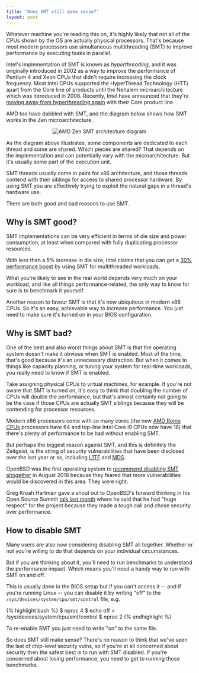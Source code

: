 ```yaml
---
title: "Does SMT still make sense?"
layout: post
---
```


Whatever machine you're reading this on, it's highly likely that not all
of the CPUs shown by the OS are actually physical processors. That's
because most modern processors use simultaneous multithreading (SMT) to
improve performance by executing tasks in parallel.

Intel's implementation of SMT is known as *hyperthreading*, and it was
originally introduced in 2002 as a way to improve the performance of
Pentium 4 and Xeon CPUs that didn't require increasing the clock
frequency. Most Intel CPUs supported the HyperThread Technology (HTT)
apart from the Core line of products until the Nehalem microarchitecture
which was introduced in 2008. Recently, Intel have announced that
they're [moving away from hyperthreading
again](https://arstechnica.com/gadgets/2018/07/leaked-benchmarks-show-intel-is-dropping-hyperthreading-from-i7-chips/)
with their Core product line.

AMD too have dabbled with SMT, and the diagram below shows how SMT works
in the Zen microarchitecture.

<center><img src="{{ site.baseurl }}/assets/HC28.AMD.Mike Clark.final-page-015.jpg"
  alt="AMD Zen SMT architecture diagram"/></center>

As the diagram above illustrates, some components are dedicated to each
thread and some are shared. Which pieces are shared? That depends on the
implementation and can potentially vary with the microarchitecture. But
it's usually some part of the execution unit. 

SMT threads usually come in pairs for x86 architecture, and those
threads contend with their siblings for access to shared processor
hardware. By using SMT you are effectively trying to exploit the natural
gaps in a thread's hardware use.

There are both good and bad reasons to use SMT.

## Why is SMT good?

SMT implementations can be very efficient in terms of die size and power
consumption, at least when compared with fully duplicating processor
resources. 

With less than a 5% increase in die size, Intel claims that you can get
a [30% performance
boost](https://software.intel.com/en-us/articles/how-to-determine-the-effectiveness-of-hyper-threading-technology-with-an-application)
by using SMT for multithreaded workloads.

What you're likely to see in the real world depends very much on your
workload, and like all things performance-related, the only way to know
for sure is to benchmark it yourself.

Another reason to favour SMT is that it's now ubiquitous in modern x86
CPUs. So it's an easy, achievable way to increase performance. You just
need to make sure it's turned on in your BIOS configuration.

## Why is SMT bad?

One of the best and also worst things about SMT is that the operating
system doesn't make it obvious when SMT is enabled. Most of the time,
that's good because it's an unnecessary distraction. But when it comes
to things like capacity planning, or tuning your system for real-time
workloads, you really need to know if SMT is enabled.

Take assigning physical CPUs to virtual machines, for example. If you're
not aware that SMT is turned on, it's easy to think that doubling the
number of CPUs will double the performance, but that's almost certainly
not going to be the case if those CPUs are actually SMT siblings because
they will be contending for processor resources. 

Modern x86 processors come with so many cores (the new [AMD Rome
CPUs](https://www.amd.com/en/processors/epyc-7002-series) processors
have 64 and top-line Intel Core i9 CPUs now have 18) that there's plenty
of performance to be had without enabling SMT.

But perhaps the biggest reason against SMT, and this is definitely the
Zeitgeist, is the string of security vulnerabilities that have been
disclosed over the last year or so, including
[L1TF](https://www.kernel.org/doc/html/latest/admin-guide/hw-vuln/l1tf.html)
and
[MDS](https://www.kernel.org/doc/html/latest/admin-guide/hw-vuln/mds.html).

OpenBSD was the first operating system to [recommend disabling SMT
altogether](https://marc.info/?l=openbsd-tech&m=153504937925732&w=2) in
August 2018 because they feared that more vulnerabilities would be
discovered in this area. They were right.

Greg Kroah Hartman gave a shout out to OpenBSD's forward thinking in his
Open Source Summit [talk last
month](https://www.theregister.co.uk/2019/10/29/intel_disable_hyper_threading_linux_kernel_maintainer/)
where he said that he had "huge respect" for the project because they
made a tough call and chose security over performance.

## How to disable SMT

Many users are also now considering disabling SMT all together. Whether
or not you're willing to do that depends on your individual
circumstances.

But if you are thinking about it, you'll need to run benchmarks to
understand the performance impact. Which means you'll need a handy way
to run with SMT on and off.

This is usually done in the BIOS setup but if you can't access it -- and
if you're running Linux -- you can disable it by writing "off" to the
`/sys/devices/system/cpu/smt/control` file, e.g.

{% highlight bash %}
$ nproc
4
$ echo off > /sys/devices/system/cpu/smt/control
$ nproc
2
{% endhighlight %}

To re-enable SMT you just need to write "on" to the same file.

So does SMT still make sense? There's no reason to think that we've seen
the last of chip-level security vulns, so if you're at all concerned
about security then the safest best is to run with SMT disabled. If
you're concerned about losing performance, you need to get to running
those benchmarks.
